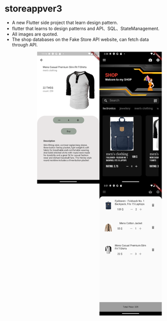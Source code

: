 # storeappver3

- A new Flutter side project that learn design pattern.
- flutter that learns to design patterns and API、SQL、StateManagement.
- All images are quoted.
- The shop databases on the Fake Store API website, can fetch data through API.


<p float="left">
<img style="float: right;" src="Screenshot_1663918732.png" width="200">

<img style="float: right;" src="Screenshot_1663946078.png" width="200">

<img style="float: right;" src="Screenshot_1664005898.png" width="200">
</p>





